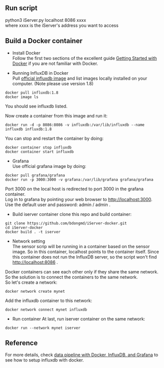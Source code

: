 ## Run script
python3 iServer.py localhost 8086 xxxx   
where xxxx is the iServer's address you want to access

## Build a Docker container
- Install Docker  
Follow the first two sections of the excellent guide [Getting Started with Docker](https://docs.docker.com/get-started/) if you are not familiar with Docker.  

- Running InfluxDB in Docker  
Pull [official influxdb image](https://hub.docker.com/_/influxdb) and list images locally installed on your computer. (Note please use version 1.8) 
```
docker pull influxdb:1.8
docker image ls
```
You should see influxdb listed.  

Now create a container from this image and run it:
```
docker run -d -p 8086:8086 -v influxdb:/var/lib/influxdb --name influxdb influxdb:1.8
```

You can stop and restart the container by doing:
```
docker container stop influxdb
docker container start influxdb
```

- Grafana  
Use official grafana image by doing:
```
docker pull grafana/grafana
docker run -p 3000:3000 -v grafana:/var/lib/grafana grafana/grafana
```
Port 3000 on the local host is redirected to port 3000 in the grafana container.   
Log in to grafana by pointing your web browser to <http://localhost:3000>. Use the default user and password: admin / admin .  
- Build iserver container
clone this repo and build container:
```
git clone https://github.com/bdongmd/iServer-docker.git
cd iServer-docker
docker build . -t iserver
```

- Network setting  
The sensor scrip will be running in a container based on the sensor image. So in this container, localhost points to the container itself. Since this container does not run the InfluxDB server, so the script won't find <http://localhost:8086> .  

Docker containers can see each other only if they share the same network. So the solution is to connect the containers to the same network.  
So let's create a network:
```
docker network create mynet
```

Add the influxdb container to this network:
```
docker network connect mynet influxdb
```

- Run container
At last,  run iserver container on the same network:
```
docker run --network mynet iserver
```

## Reference
For more details, check [data pipeline with Docker, InfluxDB, and Grafana](https://thedatafrog.com/en/articles/docker-influxdb-grafana/) to see how to setup influxdb with docker.  

